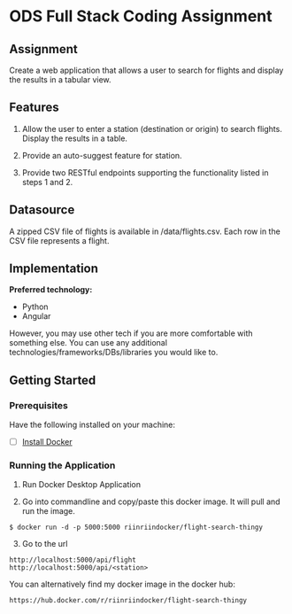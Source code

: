 # ODS Full Stack Coding Assignment

## Assignment

Create a web application that allows a user to search for flights and display the results in a tabular view.

## Features

1. Allow the user to enter a station (destination or origin) to search flights. Display the results in a table.

2. Provide an auto-suggest feature for station.

3. Provide two RESTful endpoints supporting the functionality listed in steps 1 and 2.

## Datasource

A zipped CSV file of flights is available in /data/flights.csv. Each row in the CSV file represents a flight.

## Implementation

**Preferred technology:**
* Python
* Angular

However, you may use other tech if you are more comfortable with something else. You can use any additional technologies/frameworks/DBs/libraries you would like to.

## Getting Started

### Prerequisites

Have the following installed on your machine:
- [ ] [Install Docker](https://hub.docker.com/?overlay=onboarding)

### Running the Application

1. Run Docker Desktop Application

2. Go into commandline and copy/paste this docker image. It will pull and run the image.
```
$ docker run -d -p 5000:5000 riinriindocker/flight-search-thingy
```

3. Go to the url
```
http://localhost:5000/api/flight
http://localhost:5000/api/<station>
```

You can alternatively find my docker image in the docker hub:
```
https://hub.docker.com/r/riinriindocker/flight-search-thingy
```

